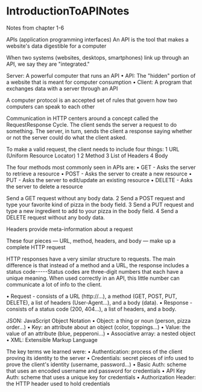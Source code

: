 # IntroductionToAPINotes
Notes from chapter 1-6

APIs (application programming interfaces)
An API is the tool that makes a website's data
digestible for a computer

When two systems (websites, desktops, smartphones) link up through
an API, we say they are "integrated."


Server: A powerful computer that runs an API
 • API: The "hidden" portion of a website that is meant for computer
consumption
 • Client: A program that exchanges data with a server through an
API 


A computer protocol is an accepted set of rules that govern
how two computers can speak to each other

Communication in HTTP centers around a concept called the RequestResponse Cycle. The client sends the server a request to do something.
The server, in turn, sends the client a response saying whether or not
the server could do what the client asked. 

To make a valid request, the client needs to include four things:
 1 URL (Uniform Resource Locator) 1
 2 Method
 3 List of Headers
 4 Body
 
 The four methods most commonly seen in APIs are:
 • GET - Asks the server to retrieve a resource
 • POST - Asks the server to create a new resource
 • PUT - Asks the server to edit/update an existing resource
 • DELETE - Asks the server to delete a resource
 
 Send a GET request without any body data.
 2 Send a POST request and type your favorite kind of pizza in the
body field.
 3 Send a PUT request and type a new ingredient to add to your
pizza in the body field.
 4 Send a DELETE request without any body data. 
 
 
 Headers provide meta-information about a request
 
 These four pieces — URL, method, headers, and body — make up a
complete HTTP request

 HTTP responses have
a very similar structure to requests. The main difference is that instead
of a method and a URL, the response includes a status code-----Status codes are three-digit numbers that each have a unique meaning.
When used correctly in an API, this little number can communicate a lot
of info to the client.

• Request - consists of a URL (http://…), a method (GET, POST, PUT,
DELETE), a list of headers (User-Agent…), and a body (data).
 • Response - consists of a status code (200, 404…), a list of headers,
and a body.

JSON: JavaScript Object Notation
 • Object: a thing or noun (person, pizza order...)
 • Key: an attribute about an object (color, toppings...)
 • Value: the value of an attribute (blue, pepperoni...)
 • Associative array: a nested object
 • XML: Extensible Markup Language 


The key terms we learned were:
 • Authentication: process of the client proving its identity to the
server
 • Credentials: secret pieces of info used to prove the client's
identity (username, password...)
 • Basic Auth: scheme that uses an encoded username and
password for credentials
 • API Key Auth: scheme that uses a unique key for credentials
 • Authorization Header: the HTTP header used to hold credentials
